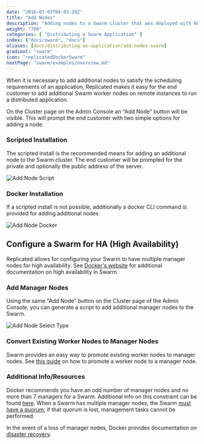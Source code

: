 ```yaml
---
date: "2016-07-03T04:02:20Z"
title: "Add Nodes"
description: "Adding nodes to a Swarm cluster that was deployed with Replicated"
weight: "708"
categories: [ "Distributing a Swarm Application" ]
index: ["docs/swarm", "docs"]
aliases: [docs/distributing-an-application/add-nodes-swarm]
gradient: "swarm"
icon: "replicatedDockerSwarm"
nextPage: "swarm/examples/overview.md"
---
```


When it is necessary to add additional nodes to satisfy the scheduling requirements of an application, Replicated makes it easy for the end customer to add additional Swarm worker nodes on remote instances to run a distributed application.

On the Cluster page on the Admin Console an "Add Node" button will be visible. This will prompt the end customer with two simple options for adding a node.

### Scripted Installation
The scripted install is the recommended means for adding an additional node to the Swarm cluster. The end customer will be prompted for the private and optionally the public address of the server.

![Add Node Script](/images/post-screens/add-node-swarm-script.png)

### Docker Installation
If a scripted install is not possible, additionally a docker CLI command is provided for adding additional nodes.

![Add Node Docker](/images/post-screens/add-node-swarm-docker.png)

## Configure a Swarm for HA (High Availability)
Replicated allows for configuring your Swarm to have multiple manager nodes for high availability. See [Docker's website](https://docs.docker.com/engine/swarm/admin_guide/) for additional documentation on high availability in Swarm.


### Add Manager Nodes
Using the same "Add Node" button on the Cluster page of the Admin Console, you can generate a script to add additional manager nodes to the Swarm.

![Add Node Select Type](/images/post-screens/add-node-swarm-select-type.png)

### Convert Existing Worker Nodes to Manager Nodes
Swarm provides an easy way to promote existing worker nodes to manager nodes. See [this guide](https://docs.docker.com/engine/swarm/manage-nodes/#promote-or-demote-a-node) on how to promote a worker node to a manager node.

### Additional Info/Resources
Docker recommends you have an odd number of manager nodes and no more than 7 managers for a Swarm. Additional info on this constraint can be found [here](https://docs.docker.com/engine/swarm/how-swarm-mode-works/nodes/#manager-nodes). When a Swarm has multiple manager nodes, the Swarm [must have a quorum](https://docs.docker.com/engine/swarm/admin_guide/#maintain-the-quorum-of-managers); if that quorum is lost, management tasks cannot be performed.

In the event of a loss of manager nodes, Docker provides documentation on [disaster recovery](https://docs.docker.com/engine/swarm/admin_guide/#recover-from-disaster).

